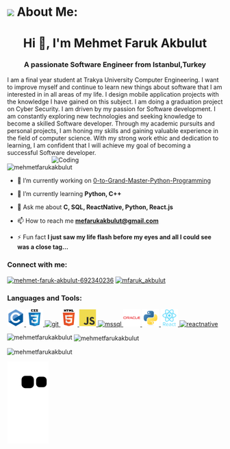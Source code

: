 # <img src="https://c.tenor.com/HO7EBVsu04oAAAAi/pikachu-pokemon.gif" width="80">  About Me:
<h1 align="center">Hi 👋, I'm Mehmet Faruk Akbulut</h1>
<h3 align="center">A passionate Software Engineer from Istanbul,Turkey</h3>
I am a final year student at Trakya University Computer Engineering. I want to improve myself and continue to learn new things about software that I am interested in in all areas of my life. I design mobile application projects with the knowledge I have gained on this subject. I am doing a graduation project on Cyber Security. I am driven by my passion for Software development. I am constantly exploring new technologies and seeking knowledge to become a skilled Software developer. Through my academic pursuits and personal projects, I am honing my skills and gaining valuable experience in the field of computer science. With my strong work ethic and dedication to learning, I am confident that I will achieve my goal of becoming a successful Software developer.
<img align="right" alt="Coding" width="400" src="https://i.pinimg.com/originals/e8/f4/53/e8f453469a3ec97ecd354df465d73913.gif"/>

<p align="left"> <img src="https://komarev.com/ghpvc/?username=mehmetfarukakbulut&label=Profile%20views&color=0e75b6&style=flat" alt="mehmetfarukakbulut" /> </p>

- 🔭 I’m currently working on [0-to-Grand-Master-Python-Programming](https://github.com/MehmetFarukAkbulut/0-to-Grand-Master-Python-Programming)

- 🌱 I’m currently learning **Python, C++**

- 💬 Ask me about **C, SQL, ReactNative, Python, React.js**

- 📫 How to reach me **mefarukakbulut@gmail.com**

- ⚡ Fun fact **I just saw my life flash before my eyes and all I could see was a close tag…**

<h3 align="left">Connect with me:</h3>
<p align="left">
<a href="https://linkedin.com/in/mehmet-faruk-akbulut-692340236" target="blank"><img align="center" src="https://raw.githubusercontent.com/rahuldkjain/github-profile-readme-generator/master/src/images/icons/Social/linked-in-alt.svg" alt="mehmet-faruk-akbulut-692340236" height="30" width="40" /></a>
<a href="https://instagram.com/mfaruk_akbulut" target="blank"><img align="center" src="https://raw.githubusercontent.com/rahuldkjain/github-profile-readme-generator/master/src/images/icons/Social/instagram.svg" alt="mfaruk_akbulut" height="30" width="40" /></a>
</p>

<h3 align="left">Languages and Tools:</h3>
<p align="left"> <a href="https://www.cprogramming.com/" target="_blank" rel="noreferrer"> <img src="https://raw.githubusercontent.com/devicons/devicon/master/icons/c/c-original.svg" alt="c" width="40" height="40"/> </a> <a href="https://www.w3schools.com/css/" target="_blank" rel="noreferrer"> <img src="https://raw.githubusercontent.com/devicons/devicon/master/icons/css3/css3-original-wordmark.svg" alt="css3" width="40" height="40"/> </a> <a href="https://git-scm.com/" target="_blank" rel="noreferrer"> <img src="https://www.vectorlogo.zone/logos/git-scm/git-scm-icon.svg" alt="git" width="40" height="40"/> </a> <a href="https://www.w3.org/html/" target="_blank" rel="noreferrer"> <img src="https://raw.githubusercontent.com/devicons/devicon/master/icons/html5/html5-original-wordmark.svg" alt="html5" width="40" height="40"/> </a> <a href="https://developer.mozilla.org/en-US/docs/Web/JavaScript" target="_blank" rel="noreferrer"> <img src="https://raw.githubusercontent.com/devicons/devicon/master/icons/javascript/javascript-original.svg" alt="javascript" width="40" height="40"/> </a> <a href="https://www.microsoft.com/en-us/sql-server" target="_blank" rel="noreferrer"> <img src="https://www.svgrepo.com/show/303229/microsoft-sql-server-logo.svg" alt="mssql" width="40" height="40"/> </a> <a href="https://www.oracle.com/" target="_blank" rel="noreferrer"> <img src="https://raw.githubusercontent.com/devicons/devicon/master/icons/oracle/oracle-original.svg" alt="oracle" width="40" height="40"/> </a> <a href="https://www.python.org" target="_blank" rel="noreferrer"> <img src="https://raw.githubusercontent.com/devicons/devicon/master/icons/python/python-original.svg" alt="python" width="40" height="40"/> </a> <a href="https://reactjs.org/" target="_blank" rel="noreferrer"> <img src="https://raw.githubusercontent.com/devicons/devicon/master/icons/react/react-original-wordmark.svg" alt="react" width="40" height="40"/> </a> <a href="https://reactnative.dev/" target="_blank" rel="noreferrer"> <img src="https://reactnative.dev/img/header_logo.svg" alt="reactnative" width="40" height="40"/> </a> </p>

<p><img align="left" src="https://github-readme-stats.vercel.app/api/top-langs?username=mehmetfarukakbulut&show_icons=true&locale=en&layout=compact" alt="mehmetfarukakbulut" /></p>

<p>&nbsp;<img align="center" src="https://github-readme-stats.vercel.app/api?username=mehmetfarukakbulut&show_icons=true&locale=en" alt="mehmetfarukakbulut" /></p>

<p><img align="center" src="https://github-readme-streak-stats.herokuapp.com/?user=mehmetfarukakbulut&" alt="mehmetfarukakbulut" /></p>

![Snake animation](https://github.com/rafaballerini/rafaballerini/blob/output/github-contribution-grid-snake.svg) <br/>
